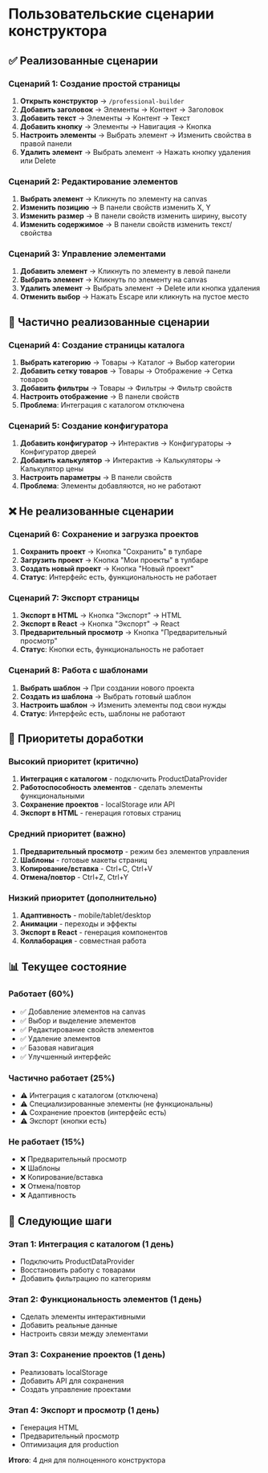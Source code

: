 # Пользовательские сценарии конструктора

## ✅ Реализованные сценарии

### Сценарий 1: Создание простой страницы
1. **Открыть конструктор** → `/professional-builder`
2. **Добавить заголовок** → Элементы → Контент → Заголовок
3. **Добавить текст** → Элементы → Контент → Текст
4. **Добавить кнопку** → Элементы → Навигация → Кнопка
5. **Настроить элементы** → Выбрать элемент → Изменить свойства в правой панели
6. **Удалить элемент** → Выбрать элемент → Нажать кнопку удаления или Delete

### Сценарий 2: Редактирование элементов
1. **Выбрать элемент** → Кликнуть по элементу на canvas
2. **Изменить позицию** → В панели свойств изменить X, Y
3. **Изменить размер** → В панели свойств изменить ширину, высоту
4. **Изменить содержимое** → В панели свойств изменить текст/свойства

### Сценарий 3: Управление элементами
1. **Добавить элемент** → Кликнуть по элементу в левой панели
2. **Выбрать элемент** → Кликнуть по элементу на canvas
3. **Удалить элемент** → Выбрать элемент → Delete или кнопка удаления
4. **Отменить выбор** → Нажать Escape или кликнуть на пустое место

## 🔄 Частично реализованные сценарии

### Сценарий 4: Создание страницы каталога
1. **Выбрать категорию** → Товары → Каталог → Выбор категории
2. **Добавить сетку товаров** → Товары → Отображение → Сетка товаров
3. **Добавить фильтры** → Товары → Фильтры → Фильтр свойств
4. **Настроить отображение** → В панели свойств
5. **Проблема**: Интеграция с каталогом отключена

### Сценарий 5: Создание конфигуратора
1. **Добавить конфигуратор** → Интерактив → Конфигураторы → Конфигуратор дверей
2. **Добавить калькулятор** → Интерактив → Калькуляторы → Калькулятор цены
3. **Настроить параметры** → В панели свойств
4. **Проблема**: Элементы добавляются, но не работают

## ❌ Не реализованные сценарии

### Сценарий 6: Сохранение и загрузка проектов
1. **Сохранить проект** → Кнопка "Сохранить" в тулбаре
2. **Загрузить проект** → Кнопка "Мои проекты" в тулбаре
3. **Создать новый проект** → Кнопка "Новый проект"
4. **Статус**: Интерфейс есть, функциональность не работает

### Сценарий 7: Экспорт страницы
1. **Экспорт в HTML** → Кнопка "Экспорт" → HTML
2. **Экспорт в React** → Кнопка "Экспорт" → React
3. **Предварительный просмотр** → Кнопка "Предварительный просмотр"
4. **Статус**: Кнопки есть, функциональность не работает

### Сценарий 8: Работа с шаблонами
1. **Выбрать шаблон** → При создании нового проекта
2. **Создать из шаблона** → Выбрать готовый шаблон
3. **Настроить шаблон** → Изменить элементы под свои нужды
4. **Статус**: Интерфейс есть, шаблоны не работают

## 🎯 Приоритеты доработки

### Высокий приоритет (критично)
1. **Интеграция с каталогом** - подключить ProductDataProvider
2. **Работоспособность элементов** - сделать элементы функциональными
3. **Сохранение проектов** - localStorage или API
4. **Экспорт в HTML** - генерация готовых страниц

### Средний приоритет (важно)
1. **Предварительный просмотр** - режим без элементов управления
2. **Шаблоны** - готовые макеты страниц
3. **Копирование/вставка** - Ctrl+C, Ctrl+V
4. **Отмена/повтор** - Ctrl+Z, Ctrl+Y

### Низкий приоритет (дополнительно)
1. **Адаптивность** - mobile/tablet/desktop
2. **Анимации** - переходы и эффекты
3. **Экспорт в React** - генерация компонентов
4. **Коллаборация** - совместная работа

## 📊 Текущее состояние

### Работает (60%)
- ✅ Добавление элементов на canvas
- ✅ Выбор и выделение элементов
- ✅ Редактирование свойств элементов
- ✅ Удаление элементов
- ✅ Базовая навигация
- ✅ Улучшенный интерфейс

### Частично работает (25%)
- ⚠️ Интеграция с каталогом (отключена)
- ⚠️ Специализированные элементы (не функциональны)
- ⚠️ Сохранение проектов (интерфейс есть)
- ⚠️ Экспорт (кнопки есть)

### Не работает (15%)
- ❌ Предварительный просмотр
- ❌ Шаблоны
- ❌ Копирование/вставка
- ❌ Отмена/повтор
- ❌ Адаптивность

## 🚀 Следующие шаги

### Этап 1: Интеграция с каталогом (1 день)
- Подключить ProductDataProvider
- Восстановить работу с товарами
- Добавить фильтрацию по категориям

### Этап 2: Функциональность элементов (1 день)
- Сделать элементы интерактивными
- Добавить реальные данные
- Настроить связи между элементами

### Этап 3: Сохранение проектов (1 день)
- Реализовать localStorage
- Добавить API для сохранения
- Создать управление проектами

### Этап 4: Экспорт и просмотр (1 день)
- Генерация HTML
- Предварительный просмотр
- Оптимизация для production

**Итого**: 4 дня для полноценного конструктора


